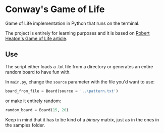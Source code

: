 # Conway's Game of Life
Game of Life implementation in Python that runs on the terminal.

The project is entirely for learning purposes and it is based on [Robert Heaton's Game of Life article](https://robertheaton.com/2018/07/20/project-2-game-of-life/).

## Use
The script either loads a .txt file from a directory or generates an entire random board to have fun with.

In `main.py`, change the `source` parameter with the file you'd want to use:
```python
board_from_file = Board(source = '..\pattern.txt')
```
or make it entirely random:
```python
random_board = Board(15, 20)
```

Keep in mind that it has to be kind of a _binary_ matrix, just as in the ones in the samples folder.
